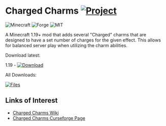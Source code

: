 # Charged Charms [![Project](http://cf.way2muchnoise.eu/full_682683_downloads.svg)](https://minecraft.curseforge.com/projects/682683)
![Minecraft](http://cf.way2muchnoise.eu/versions/682683.svg)
![Forge](https://img.shields.io/badge/Forge-14.23.5.2823+|31.2.0+-green.svg?longCache=true&style=flat)
![MIT](https://img.shields.io/badge/license-MIT-blue.svg?longCache=true&style=flat)

A Minecraft 1.19+ mod that adds several "Charged" charms that are designed to have a set number of charges for the given effect. This allows for balanced server play when utilizing the charm abilities.

Download latest:

1.19 - [![Download](https://curse.nikky.moe/api/img/682683?version=1.19&logo)](https://curse.nikky.moe/api/url/682683?version=1.19)

All Downloads:

[![Files](https://curse.nikky.moe/api/img/682683/files?logo)](https://minecraft.curseforge.com/projects/682683/files)

## Links of Interest

+ [Charged Charms Wiki](https://github.com/wendall911/ChargedCharms/wiki)
+ [Charged Charms Curseforge Page](https://minecraft.curseforge.com/projects/charged-charms)
